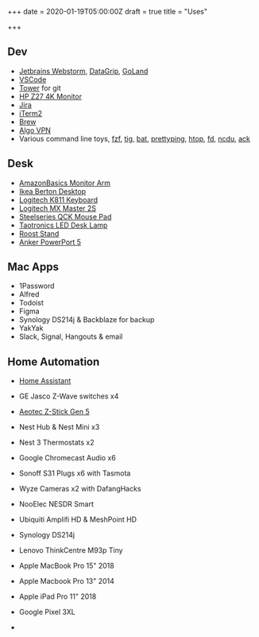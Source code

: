 +++
date = 2020-01-19T05:00:00Z
draft = true
title = "Uses"

+++
## Dev

* [Jetbrains Webstorm](https://www.jetbrains.com/webstorm/), [DataGrip](https://www.jetbrains.com/datagrip/), [GoLand](https://www.jetbrains.com/go/)
* [VSCode](https://code.visualstudio.com/)
* [Tower](https://www.git-tower.com/mac) for git
* [HP Z27 4K Monitor](https://www.amazon.com/HP-Business-Z27-LED-Monitor/dp/B07CKXCBWB/ref=sr_1_1?keywords=hp+z27+monitor&qid=1579484086&sr=8-1)
* [Jira](https://www.atlassian.com/software/jira)
* [iTerm2](https://iterm2.com/)
* [Brew](https://brew.sh/)
* [Algo VPN](https://github.com/trailofbits/algo)
* Various command line toys, [fzf](https://github.com/junegunn/fzf), [tig](https://jonas.github.io/tig/), [bat](https://github.com/sharkdp/bat), [prettyping](http://denilson.sa.nom.br/prettyping/), [htop](http://hisham.hm/htop/), [fd](https://github.com/sharkdp/fd/), [ncdu](https://dev.yorhel.nl/ncdu), [ack](https://beyondgrep.com/)

## Desk

* [AmazonBasics Monitor Arm](https://www.amazon.com/AmazonBasics-Premium-Single-Monitor-Stand/dp/B00MIBN16O)
* [Ikea Berton Desktop](https://www.ikea.com/us/en/p/gerton-tabletop-beech-50106773/)
* [Logitech K811 Keyboard](https://www.amazon.com/Logitech-Easy%E2%80%91Switch-Wireless-Bluetooth-Keyboard/dp/B0099SMFP2)
* [Logitech MX Master 2S](https://www.logitech.com/en-roeu/product/mx-master-2s-flow)
* [Steelseries QCK Mouse Pad](https://steelseries.com/gaming-mousepads/qck-series#qck-medium)
* [Taotronics LED Desk Lamp](https://www.amazon.com/TaoTronics-Charging-Temperatures-Brightness-Licensing/dp/B07QPS3JHK?ref_=TopRatedC&pf_rd_p=bdb73aea-8477-5114-ae23-0a06b01f5467&pf_rd_s=merchandised-search-6&pf_rd_t=101&pf_rd_i=1063292&pf_rd_m=ATVPDKIKX0DER&pf_rd_r=5FQXXPG0XGCAGVEYP13R&pf_rd_r=5FQXXPG0XGCAGVEYP13R&pf_rd_p=bdb73aea-8477-5114-ae23-0a06b01f5467)
* [Roost Stand](https://www.therooststand.com/)
* [Anker PowerPort 5](https://www.anker.com/products/variant/powerport-5/A2124112)

## Mac Apps

* 1Password
* Alfred
* Todoist
* Figma
* Synology DS214j & Backblaze for backup
* YakYak
* Slack, Signal, Hangouts & email

## Home Automation

* [Home Assistant](https://www.home-assistant.io/)
* GE Jasco Z-Wave switches x4
* [Aeotec Z-Stick Gen 5](https://aeotec.com/z-wave-usb-stick/)
* Nest Hub & Nest Mini x3
* Nest 3 Thermostats x2
* Google Chromecast Audio x6
* Sonoff S31 Plugs x6 with Tasmota
* Wyze Cameras x2 with DafangHacks
* NooElec NESDR Smart
* Ubiquiti Amplifi HD & MeshPoint HD

* Synology DS214j
* Lenovo ThinkCentre M93p Tiny
* Apple MacBook Pro 15" 2018
* Apple Macbook Pro 13" 2014
* Apple iPad Pro 11" 2018
* Google Pixel 3XL
* 